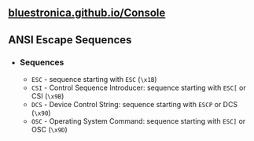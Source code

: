 ## [bluestronica.github.io/Console](https://bluestronica.github.io/Console)

## ANSI Escape Sequences
- ### Sequences
    - `ESC` - sequence starting with `ESC` (`\x1B`)
    - `CSI` - Control Sequence Introducer: sequence starting with `ESC[` or CSI (`\x9B`)
    - `DCS` - Device Control String: sequence starting with `ESCP` or DCS (`\x90`)
    - `OSC` - Operating System Command: sequence starting with `ESC]` or OSC (`\x9D`)

